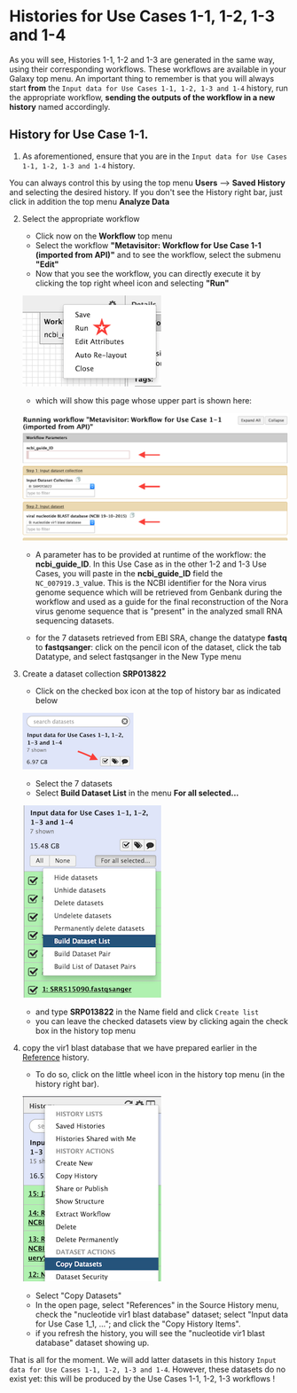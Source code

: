 # Histories for Use Cases 1-1, 1-2, 1-3 and 1-4

As you will see, Histories 1-1, 1-2 and 1-3 are generated in the same way, using their corresponding workflows. These workflows are available in your Galaxy top menu. An important thing to remember is that you will always start **from** the `Input data for Use Cases 1-1, 1-2, 1-3 and 1-4` history, run the appropriate workflow, **sending the outputs of the workflow in a new history** named accordingly.


## History for Use Case 1-1.
1. As aforementioned, ensure that you are in the `Input data for Use Cases 1-1, 1-2, 1-3 and 1-4` history.

You can always control this by using the top menu **Users** --> **Saved History** and selecting the desired history. If you don't see the History right bar, just click in addition the top menu **Analyze Data**

2. Select the appropriate workflow
    - Click now on the **Workflow** top menu
    - Select the workflow **"Metavisitor: Workflow for Use Case 1-1 (imported from API)"** and to see the workflow, select the submenu **"Edit"**
    - Now that you see the workflow, you can directly execute it by clicking the top right wheel icon and selecting **"Run"**
    
    ![copydataset](images/runworkflow.png)
    
    - which will show this page whose upper part is shown here:
    
    ![copydataset](images/workflow1-1.png)
    
    - A parameter has to be provided at runtime of the workflow: the **ncbi_guide_ID**. In this Use Case as in the other 1-2 and 1-3 Use Cases, you will paste in the **ncbi_guide_ID** field the `NC_007919.3_`value. This is the NCBI identifier for the Nora virus genome sequence which will be retrieved from Genbank during the workflow and used as a guide for the final reconstruction of the Nora virus genome sequence that is "present" in the analyzed small RNA sequencing datasets.
    
    - for the 7 datasets retrieved from EBI SRA, change the datatype **fastq** to **fastqsanger**:
    click on the pencil icon of the dataset, click the tab Datatype, and select fastqsanger in the New Type menu
3. Create a dataset collection **SRP013822**
    - Click on the checked box icon at the top of history bar as indicated below
    
    ![checkbow](images/check_datasets.png)
    
    - Select the 7 datasets
    - Select **Build Dataset List** in the menu **For all selected...**
    
    ![datasetlist](images/dataset_list.png)
    
    - and type **SRP013822** in the Name field and click `Create list`
    - you can leave the checked datasets view by clicking again the check box in the history top menu
    
4. copy the vir1 blast database that we have prepared earlier in the [Reference](metavisitor_configure_references.md#3-prepare-blast-databases) history.
    - To do so, click on the little wheel icon in the history top menu (in the history right bar).
    
    ![copydataset](images/copydataset.png)
    
    - Select "Copy Datasets"
    - In the open page, select "References" in the Source History menu, check the "nucleotide vir1 blast database" dataset; select "Input data for Use Case 1_1, ..."; and click the "Copy History Items".
    - if you refresh the history, you will see the "nucleotide vir1 blast database" dataset showing up.
    
That is all for the moment. We will add latter datasets in this history `Input data for Use Cases 1-1, 1-2, 1-3 and 1-4`. However, these datasets do no exist yet: this will be produced by the Use Cases 1-1, 1-2, 1-3 workflows !